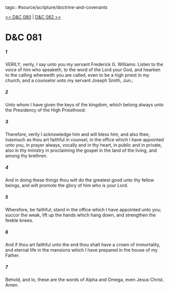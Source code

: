 tags:: #source/scripture/doctrine-and-covenants

[<< D&C 080](source/scripture/doctrine-and-covenants/D&C_080.md) | [D&C 082 >>](source/scripture/doctrine-and-covenants/D&C_082.md)

# D&C 081

##### 1

VERILY, verily, I say unto you my servant Frederick G. Williams: Listen to the voice of him who speaketh, to the word of the Lord your God, and hearken to the calling wherewith you are called, even to be a high priest in my church, and a counselor unto my servant Joseph Smith, Jun.;

##### 2

Unto whom I have given the keys of the kingdom, which belong always unto the Presidency of the High Priesthood:

##### 3

Therefore, verily I acknowledge him and will bless him, and also thee, inasmuch as thou art faithful in counsel, in the office which I have appointed unto you, in prayer always, vocally and in thy heart, in public and in private, also in thy ministry in proclaiming the gospel in the land of the living, and among thy brethren.

##### 4

And in doing these things thou wilt do the greatest good unto thy fellow beings, and wilt promote the glory of him who is your Lord.

##### 5

Wherefore, be faithful; stand in the office which I have appointed unto you; succor the weak, lift up the hands which hang down, and strengthen the feeble knees.

##### 6

And if thou art faithful unto the end thou shalt have a crown of immortality, and eternal life in the mansions which I have prepared in the house of my Father.

##### 7

Behold, and lo, these are the words of Alpha and Omega, even Jesus Christ. Amen.
